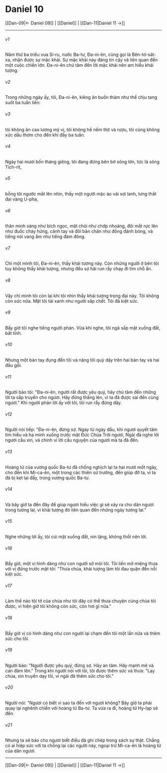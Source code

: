 # Daniel 10

[[Dan-09|← Daniel 09]] | [[Daniel]] | [[Dan-11|Daniel 11 →]]
***



###### v1 
Năm thứ ba triều vua Si-ru, nước Ba-tư, Đa-ni-ên, cũng gọi là Bên-tơ-sát-xa, nhận được sự mặc khải. Sự mặc khải này đáng tin cậy và liên quan đến một cuộc chiến lớn. Đa-ni-ên chú tâm đến lời mặc khải nên am hiểu khải tượng. 

###### v2 
Trong những ngày ấy, tôi, Đa-ni-ên, kiêng ăn buồn thảm như thể chịu tang suốt ba tuần liền: 

###### v3 
tôi không ăn cao lương mỹ vị, tôi không hề nếm thịt và rượu, tôi cũng không xức dầu thơm cho đến khi đầy ba tuần. 

###### v4 
Ngày hai mươi bốn tháng giêng, tôi đang đứng bên bờ sông lớn, tức là sông Tích-rít, 

###### v5 
bỗng tôi ngước mắt lên nhìn, thấy một người mặc áo vải sợi lanh, lưng thắt đai vàng U-pha, 

###### v6 
thân mình sáng như bích ngọc, mặt chói như chớp nhoáng, đôi mắt rực lên như đuốc cháy hừng, cánh tay và đôi bàn chân như đồng đánh bóng, và tiếng nói vang ầm như tiếng đám đông. 

###### v7 
Chỉ một mình tôi, Đa-ni-ên, thấy khải tượng này. Còn những người ở bên tôi tuy không thấy khải tượng, nhưng đều sợ hãi run rẩy chạy đi tìm chỗ ẩn. 

###### v8 
Vậy chỉ mình tôi còn lại khi tôi nhìn thấy khải tượng trọng đại này. Tôi không còn sức nữa. Mặt tôi tái xanh như người sắp chết. Tôi đã kiệt sức. 

###### v9 
Bấy giờ tôi nghe tiếng người phán. Vừa khi nghe, tôi ngã sấp mặt xuống đất, bất tỉnh. 

###### v10 
Nhưng một bàn tay đụng đến tôi và nâng tôi quỳ dậy trên hai bàn tay và hai đầu gối. 

###### v11 
Người bảo tôi: "Đa-ni-ên, người rất được yêu quý, hãy chú tâm đến những lời ta sắp truyền cho ngươi. Hãy đứng thẳng lên, vì ta đã được sai đến cùng ngươi." Khi người phán lời ấy với tôi, tôi run rẩy đứng dậy. 

###### v12 
Người nói tiếp: "Đa-ni-ên, đừng sợ. Ngay từ ngày đầu, khi ngươi quyết tâm tìm hiểu và hạ mình xuống trước mặt Đức Chúa Trời ngươi, Ngài đã nghe lời ngươi cầu xin, và chính vì lời cầu nguyện của ngươi mà ta đã đến. 

###### v13 
Hoàng tử của vương quốc Ba-tư đã chống nghịch lại ta hai mươi mốt ngày, cho đến khi Mi-ca-ên, một trong các thiên sứ trưởng, đến giúp đỡ ta, vì ta đã bị kẹt lại đấy, trong vương quốc Ba-tư. 

###### v14 
Và bây giờ ta đến đây để giúp ngươi hiểu việc gì sẽ xảy ra cho dân ngươi trong tương lai, vì khải tượng đó liên quan đến những ngày tương lai." 

###### v15 
Nghe những lời ấy, tôi cúi mặt xuống đất, nín lặng, không thốt nên lời. 

###### v16 
Bấy giờ, một vị hình dáng như con người sờ môi tôi. Tôi liền mở miệng thưa với vị đứng trước mặt tôi: "Thưa chúa, khải tượng làm tôi đau quặn đến nỗi kiệt sức. 

###### v17 
Làm thể nào tôi tớ của chúa như tôi đây có thể thưa chuyện cùng chúa tôi được, vì hiện giờ tôi không còn sức, còn hơi gì nữa." 

###### v18 
Bấy giờ vị có hình dáng như con người lại chạm đến tôi một lần nữa và thêm sức cho tôi. 

###### v19 
Người bảo: "Người được yêu quý, đừng sợ. Hãy an tâm. Hãy mạnh mẽ và can đảm lên." Trong khi người nói với tôi, tôi được thêm sức và thưa: "Lạy chúa, xin truyền dạy tôi, vì ngài đã thêm sức cho tôi." 

###### v20 
Người nói: "Ngươi có biết vì sao ta đến với ngươi không? Bây giờ ta phải quay lại nghênh chiến với hoàng tử Ba-tư. Ta vừa ra đi, hoàng tử Hy-lạp sẽ đến. 

###### v21 
Nhưng ta sẽ báo cho ngươi biết điều đã ghi chép trong sách sự thật. Chẳng có ai hiệp sức với ta chống lại các người này, ngoại trừ Mi-ca-ên là hoàng tử của dân ngươi.

***
[[Dan-09|← Daniel 09]] | [[Daniel]] | [[Dan-11|Daniel 11 →]]
